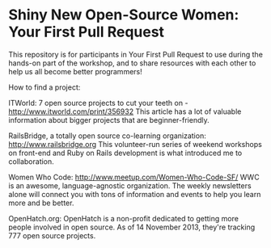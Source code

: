 Shiny New Open-Source Women: Your First Pull Request
==========

This repository is for participants in Your First Pull Request to use during the hands-on part of the workshop, and to share resources with each other to help us all become better programmers!


How to find a project:

ITWorld: 7 open source projects to cut your teeth on - http://www.itworld.com/print/356932
This article has a lot of valuable information about bigger projects that are beginner-friendly.

RailsBridge, a totally open source co-learning organization: http://www.railsbridge.org
This volunteer-run series of weekend workshops on front-end and Ruby on Rails development is what introduced me to collaboration.

Women Who Code: http://www.meetup.com/Women-Who-Code-SF/
WWC is an awesome, language-agnostic organization. The weekly newsletters alone will connect you with tons of information and events to help you learn more and be better.

OpenHatch.org:
OpenHatch is a non-profit dedicated to getting more people involved in open source. As of 14 November 2013, they're tracking 777 open source projects.
